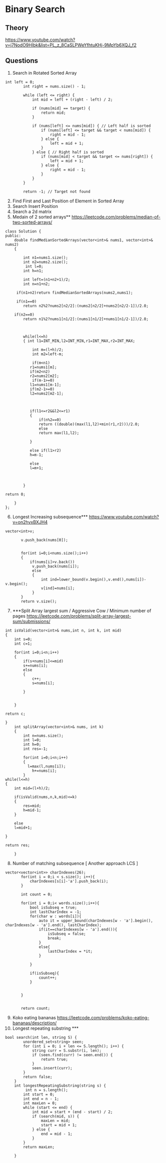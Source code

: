 # Binary Search

## Theory
https://www.youtube.com/watch?v=j7NodO9HIbk&list=PL_z_8CaSLPWeYfhtuKHj-9MpYb6XQJ_f2

## Questions

1.  Search in Rotated Sorted Array
```
int left = 0;
        int right = nums.size() - 1;
        
        while (left <= right) {
            int mid = left + (right - left) / 2;
            
            if (nums[mid] == target) {
                return mid;
            }
            
            if (nums[left] <= nums[mid]) { // Left half is sorted
                if (nums[left] <= target && target < nums[mid]) {
                    right = mid - 1;
                } else {
                    left = mid + 1;
                }
            } else { // Right half is sorted
                if (nums[mid] < target && target <= nums[right]) {
                    left = mid + 1;
                } else {
                    right = mid - 1;
                }
            }
        }
        
        return -1; // Target not found
```
2. Find First and Last Position of Element in Sorted Array
3. Search Insert Position
4. Search a 2d matrix
5. Medain of 2 sorted arrays** https://leetcode.com/problems/median-of-two-sorted-arrays/

```
class Solution {
public:
    double findMedianSortedArrays(vector<int>& nums1, vector<int>& nums2) 
    {
       
        int n1=nums1.size();
        int n2=nums2.size();
         int l=0;
        int h=n1;

        int left=(n1+n2+1)/2;
        int n=n1+n2;
        
     if(n1>n2)return findMedianSortedArrays(nums2,nums1);

     if(n1==0)
        return n2%2?nums2[n2/2]:(nums2[n2/2]+nums2[n2/2-1])/2.0;
    
    if(n2==0)
        return n1%2?nums1[n1/2]:(nums1[n1/2]+nums1[n1/2-1])/2.0;

       

        while(l<=h)
        { int l1=INT_MIN,l2=INT_MIN,r1=INT_MAX,r2=INT_MAX;

            int m=(l+h)/2;
            int m2=left-m;

            if(m<n1)
           r1=nums1[m];
           if(m2<n2)
           r2=nums2[m2];
            if(m-1>=0)
           l1=nums1[m-1];
           if(m2-1>=0)
           l2=nums2[m2-1];

          
           
           if(l1<=r2&&l2<=r1)
           {
               if(n%2==0)
               return ((double)(max(l1,l2)+min(r1,r2)))/2.0;
               else
               return max(l1,l2);

           }

           else if(l1>r2)
           h=m-1;

           else
           l=m+1;


            
        }

return 0;
        
    }
};
```

6. Longest Increasing subsequence*** https://www.youtube.com/watch?v=on2hvxBXJH4
 ```
 vector<int>v;

        v.push_back(nums[0]);


        for(int i=0;i<nums.size();i++)
        {
            if(nums[i]>v.back())
             v.push_back(nums[i]);
             else
             {
                 int ind=lower_bound(v.begin(),v.end(),nums[i])-v.begin();
                 v[ind]=nums[i];
             }
        }
        return v.size();
```

7. ***Split Array largest sum / Aggressive Cow / Minimum number of pages https://leetcode.com/problems/split-array-largest-sum/submissions/ 

```
int isValid(vector<int>& nums,int n, int k, int mid)
{
    int s=0;
    int c=1;

    for(int i=0;i<n;i++)
    {
        if(s+nums[i]<=mid)
        s+=nums[i];
        else
        {
            c++;
            s=nums[i];

        }

    
    }

return c;

}
    int splitArray(vector<int>& nums, int k) 
    {
        int n=nums.size();
        int l=0;
        int h=0;
        int res=-1;

        for(int i=0;i<n;i++)
        {
          l=max(l,nums[i]);
            h+=nums[i];
        }
while(l<=h)
{
    int mid=(l+h)/2;

    if(isValid(nums,n,k,mid)<=k)
    {
        res=mid;
        h=mid-1;
    }

    else
    l=mid+1;

}

return res;
        
    }
```
8. Number of matching subsequence [ Another approach LCS ]
 ```
vector<vector<int>> charIndexes(26);
        for(int i = 0;i < s.size(); i++){
            charIndexes[s[i]-'a'].push_back(i);
        }
        
        int count = 0;
        
        for(int i = 0;i< words.size();i++){
            bool isSubseq = true;
            int lastCharIndex = -1;
            for(char w : words[i]){
                auto it = upper_bound(charIndexes[w - 'a'].begin(), charIndexes[w - 'a'].end(), lastCharIndex);
                if(it==charIndexes[w - 'a'].end()){
                    isSubseq = false;
                    break;
                }
                else{
                    lastCharIndex = *it;
                }
                
            }
            
            if(isSubseq){
                count++;
            }
            
            
        }
        
        
        return count;
```
9. Koko eating bananas https://leetcode.com/problems/koko-eating-bananas/description/
10. Longest repeating substring ***

```
bool search(int len, string S) {
        unordered_set<string> seen;
        for (int i = 0; i + len <= S.length(); i++) {
            string curr = S.substr(i, len);
            if (seen.find(curr) != seen.end()) {
                return true;
            }
            seen.insert(curr);
        }
        return false;
    }
    int longestRepeatingSubstring(string s) {
         int n = s.length();
        int start = 0;
        int end = n - 1;
        int maxLen = 0;
        while (start <= end) {
            int mid = start + (end - start) / 2;
            if (search(mid, s)) {
                maxLen = mid;
                start = mid + 1;
            } else {
                end = mid - 1;
            }
        }
        return maxLen;
        
    }
```

